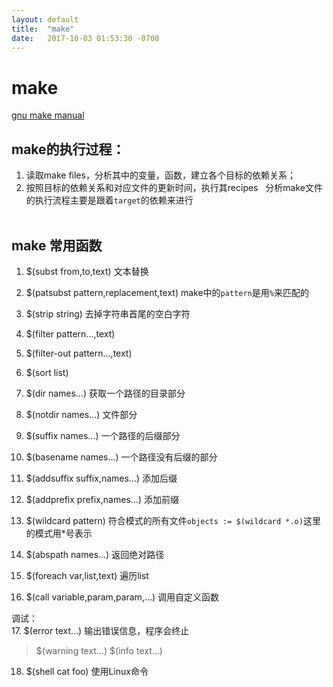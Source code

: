 ```yaml
---
layout: default
title:  "make"
date:   2017-10-03 01:53:30 -0700
---
```


# make
[gnu make manual][makemanual]
 
## make的执行过程：

1. 读取make files，分析其中的变量，函数，建立各个目标的依赖关系；
2. 按照目标的依赖关系和对应文件的更新时间，执行其recipes
 
分析make文件的执行流程主要是跟着`target`的依赖来进行  <br /> 
## make 常用函数
1. $(subst from,to,text) 文本替换
2. $(patsubst pattern,replacement,text) make中的`pattern`是用`%`来匹配的
3. $(strip string) 去掉字符串首尾的空白字符
4. $(filter pattern…,text) 
5. $(filter-out pattern…,text)
6. $(sort list)

7. $(dir names…) 获取一个路径的目录部分
8. $(notdir names…) 文件部分
9. $(suffix names…) 一个路径的后缀部分
10. $(basename names…) 一个路径没有后缀的部分
11. $(addsuffix suffix,names…) 添加后缀
12. $(addprefix prefix,names…) 添加前缀
13. $(wildcard pattern) 符合模式的所有文件`objects := $(wildcard *.o)`这里的模式用\*号表示
14. $(abspath names…) 返回绝对路径

15. $(foreach var,list,text) 遍历list
16. $(call variable,param,param,…) 调用自定义函数

调试：<br>
17. $(error text…) 输出错误信息，程序会终止
 >  $(warning text…)
 >   $(info text…) 
18. $(shell cat foo) 使用Linux命令

[makemanual]: <http://www.gnu.org/software/make/manual/make.html>

